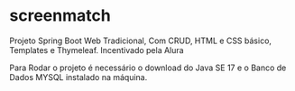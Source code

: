 # screenmatch
Projeto Spring Boot Web Tradicional, Com CRUD, HTML e CSS básico, Templates e Thymeleaf. Incentivado pela Alura

Para Rodar o projeto é necessário o download do Java SE 17 e o Banco de Dados MYSQL instalado na máquina.  
